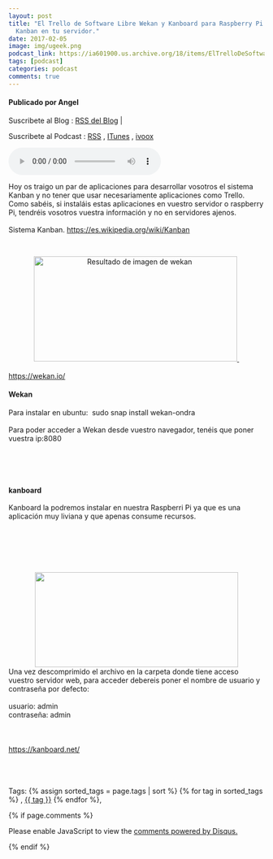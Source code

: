 ```yaml
---
layout: post
title: "El Trello de Software Libre Wekan y Kanboard para Raspberry Pi. El sistema
  Kanban en tu servidor."
date: 2017-02-05
image: img/ugeek.png
podcast_link: https://ia601900.us.archive.org/18/items/ElTrelloDeSoftwareLibreWekan/El_Trello_de_software_libre_Wekan.mp3
tags: [podcast]
categories: podcast
comments: true
---
```

#### Publicado por Angel

Suscribete al Blog :  [RSS del Blog](http://feeds.feedburner.com/uGeekBlog) |

Suscribete al Podcast :  [RSS](http://feeds.feedburner.com/ugeek) , [ITunes](https://itunes.apple.com/us/podcast/ugeek/id1201421866?mt=2) , [ivoox](https://www.ivoox.com/podcast-ugeek_sq_f1383493_1.html)

<audio controls>
  <source src="https://ia601900.us.archive.org/18/items/ElTrelloDeSoftwareLibreWekan/El_Trello_de_software_libre_Wekan.mp3" type="audio/mpeg">
Your browser does not support the audio element.
</audio>
<!-- ---------------------------------------------------Pon aquí el audio-------------------------------------------------------- -->


Hoy os traigo un par de aplicaciones para desarrollar vosotros el sistema Kanban y no tener que usar necesariamente aplicaciones como Trello. Como sabéis, si instaláis estas aplicaciones en vuestro servidor o raspberry Pi, tendréis vosotros vuestra información y no en servidores ajenos. <br /><br />Sistema Kanban. <a href="https://es.wikipedia.org/wiki/Kanban">https://es.wikipedia.org/wiki/Kanban</a><br /><br /><div class="separator" style="clear: both; text-align: center;"><a href="https://wekan.io/" style="margin-left: 1em; margin-right: 1em;"><img alt="Resultado de imagen de wekan" class="irc_mi iOXvv5bMLA2c-pQOPx8XEepE" height="207" src="https://wekan.io/static/screenshot.jpeg" style="margin-top: 13px;" width="400" />&nbsp;</a></div><div class="separator" style="clear: both; text-align: center;"><br /></div><div class="separator" style="clear: both; text-align: left;"><a href="https://wekan.io/">https://wekan.io/</a></div><h4><b>Wekan</b> </h4>Para instalar en ubuntu:&nbsp; sudo snap install wekan-ondra<br /><br />Para poder acceder a Wekan desde vuestro navegador, tenéis que poner vuestra ip:8080 <br /><br /><br /><br /><br /><br /><b>kanboard </b><br /><br />Kanboard la podremos instalar en nuestra Raspberri Pi ya que es una aplicación muy liviana y que apenas consume recursos.<br /><b> </b><br /><br /><br /><br /><br /><br /><div class="separator" style="clear: both; text-align: center;"><a href="https://2.bp.blogspot.com/-0gyOTYRqksA/WJdywcPc5wI/AAAAAAAAATk/tMqP1noqUDk0lAM7pKg2ROZqXk73SD7fgCLcB/s1600/edee9450049a28c2a21fc73d2069f8b1_medium.png" imageanchor="1" style="margin-left: 1em; margin-right: 1em;"><img border="0" height="187" src="https://2.bp.blogspot.com/-0gyOTYRqksA/WJdywcPc5wI/AAAAAAAAATk/tMqP1noqUDk0lAM7pKg2ROZqXk73SD7fgCLcB/s400/edee9450049a28c2a21fc73d2069f8b1_medium.png" width="400" /></a></div>Una vez descomprimido el archivo en la carpeta donde tiene acceso vuestro servidor web, para acceder debereis poner el nombre de usuario y contraseña por defecto:<br /><br />usuario: admin<br />contraseña: admin<br /><br /><br /><br /><a href="https://kanboard.net/"><cite class="_Rm">https://kanboard.net/</cite></a><b> </b><br /><br /><br /><br />



<!-- TAGS Y COMENTARIOS -->

Tags: {% assign sorted_tags = page.tags | sort %} {% for tag in sorted_tags %} , <span class="tag"><a href="/search#{{ tag }}">{{ tag }}</a></span> {% endfor %},



{% if page.comments %}
<div id="disqus_thread"></div>
<script>

/**
*  RECOMMENDED CONFIGURATION VARIABLES: EDIT AND UNCOMMENT THE SECTION BELOW TO INSERT DYNAMIC VALUES FROM YOUR PLATFORM OR CMS.
*  LEARN WHY DEFINING THESE VARIABLES IS IMPORTANT: https://disqus.com/admin/universalcode/#configuration-variables*/
/*
var disqus_config = function () {
this.page.url = PAGE_URL;  // Replace PAGE_URL with your page's canonical URL variable
this.page.identifier = PAGE_IDENTIFIER; // Replace PAGE_IDENTIFIER with your page's unique identifier variable
};
*/
(function() { // DON'T EDIT BELOW THIS LINE
var d = document, s = d.createElement('script');
s.src = 'https://https-angelbcn-github-io-ugeek.disqus.com/embed.js';
s.setAttribute('data-timestamp', +new Date());
(d.head || d.body).appendChild(s);
})();
</script>
<noscript>Please enable JavaScript to view the <a href="https://disqus.com/?ref_noscript">comments powered by Disqus.</a></noscript>


{% endif %}
